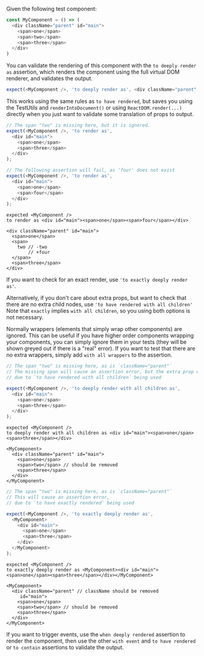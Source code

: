 Given the following test component:

```js
const MyComponent = () => (
  <div className="parent" id="main">
    <span>one</span>
    <span>two</span>
    <span>three</span>
  </div>
)
```

You can validate the rendering of this component with the `to deeply render as` assertion,
which renders the component using the full virtual DOM renderer, and validates the output.

```js
expect(<MyComponent />, 'to deeply render as', <div className="parent" />);
```

This works using the same rules as `to have rendered`, but saves you using the TestUtils
and `renderIntoDocument()` or using `ReactDOM.render(...)` directly when you just want to 
validate some translation of props to output.

```js
// The span "two" is missing here, but it is ignored.
expect(<MyComponent />, 'to render as',
  <div id="main">
    <span>one</span>
    <span>three</span>
  </div>
);
```

```js
// The following assertion will fail, as 'four' does not exist
expect(<MyComponent />, 'to render as',
  <div id="main">
    <span>one</span>
    <span>four</span>
  </div>
);
```

```output
expected <MyComponent />
to render as <div id="main"><span>one</span><span>four</span></div>

<div className="parent" id="main">
  <span>one</span>
  <span>
    two // -two
        // +four
  </span>
  <span>three</span>
</div>
```

If you want to check for an exact render, use `'to exactly deeply render as'`.

Alternatively, if you don't care about extra props, but want to check that there are no extra child nodes, use `'to have rendered with all children'`
Note that `exactly` implies `with all children`, so you using both options is not necessary.

Normally wrappers (elements that simply wrap other components) are ignored. This can be useful if you have higher order
components wrapping your components, you can simply ignore them in your tests (they will be shown greyed out 
if there is a "real" error).  If you want to test that there are no extra wrappers, simply add 
`with all wrappers` to the assertion.


```js
// The span "two" is missing here, as is `className="parent"`
// The missing span will cause an assertion error, but the extra prop will be ignored
// due to `to have rendered with all children` being used

expect(<MyComponent />, 'to deeply render with all children as',
  <div id="main">
    <span>one</span>
    <span>three</span>
  </div>
);
```

```output
expected <MyComponent />
to deeply render with all children as <div id="main"><span>one</span><span>three</span></div>

<MyComponent>
  <div className="parent" id="main">
    <span>one</span>
    <span>two</span> // should be removed
    <span>three</span>
  </div>
</MyComponent>
```

```js
// The span "two" is missing here, as is `className="parent"`
// This will cause an assertion error,
// due to `to have exactly rendered` being used

expect(<MyComponent />, 'to exactly deeply render as',
  <MyComponent>
    <div id="main">
      <span>one</span>
      <span>three</span>
    </div>
  </MyComponent>
);
```

```output
expected <MyComponent />
to exactly deeply render as <MyComponent><div id="main"><span>one</span><span>three</span></div></MyComponent>

<MyComponent>
  <div className="parent" // className should be removed
     id="main">
    <span>one</span>
    <span>two</span> // should be removed
    <span>three</span>
  </div>
</MyComponent>
```

If you want to trigger events, use the `when deeply rendered` assertion to render
the component, then use the other `with event` and `to have rendered` or `to contain`
assertions to validate the output.
